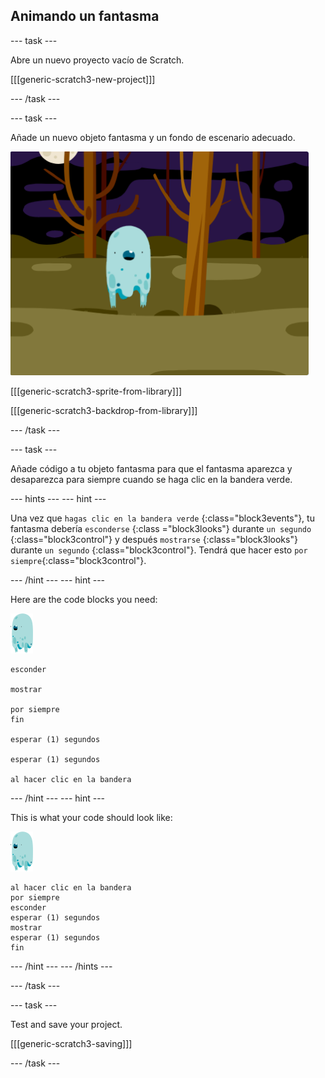 ## Animando un fantasma

\--- task \---

Abre un nuevo proyecto vacío de Scratch.

[[[generic-scratch3-new-project]]]

\--- /task \---

\--- task \---

Añade un nuevo objeto fantasma y un fondo de escenario adecuado.

![Captura de pantalla](images/ghost-ghost.png)

[[[generic-scratch3-sprite-from-library]]]

[[[generic-scratch3-backdrop-from-library]]]

\--- /task \---

\--- task \---

Añade código a tu objeto fantasma para que el fantasma aparezca y desaparezca para siempre cuando se haga clic en la bandera verde.

\--- hints \--- \--- hint \---

Una vez que `hagas clic en la bandera verde` {:class="block3events"}, tu fantasma debería `esconderse` {:class ="block3looks"} durante `un segundo` {:class="block3control"} y después `mostrarse` {:class="block3looks"} durante `un segundo` {:class="block3control"}. Tendrá que hacer esto `por siempre`{:class="block3control"}.

\--- /hint \--- \--- hint \---

Here are the code blocks you need:

![objeto fantasma](images/ghost-sprite.png)

```blocks3
esconder

mostrar

por siempre
fin

esperar (1) segundos

esperar (1) segundos

al hacer clic en la bandera
```

\--- /hint \--- \--- hint \---

This is what your code should look like:

![objeto fantasma](images/ghost-sprite.png)

```blocks3
al hacer clic en la bandera
por siempre
esconder
esperar (1) segundos
mostrar
esperar (1) segundos
fin
```

\--- /hint \--- \--- /hints \---

\--- /task \---

\--- task \---

Test and save your project.

[[[generic-scratch3-saving]]]

\--- /task \---
